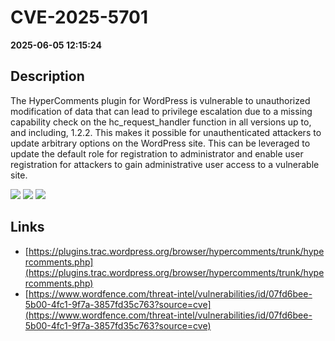 # CVE-2025-5701

**2025-06-05 12:15:24**

## Description
The HyperComments plugin for WordPress is vulnerable to unauthorized modification of data that can lead to privilege escalation due to a missing capability check on the hc_request_handler function in all versions up to, and including, 1.2.2. This makes it possible for unauthenticated attackers to update arbitrary options on the WordPress site. This can be leveraged to update the default role for registration to administrator and enable user registration for attackers to gain administrative user access to a vulnerable site.

![](https://img.shields.io/static/v1?label=Score&message=9.8&color=red)
![](https://img.shields.io/static/v1?label=Severity&message=CRITICAL&color=red)
![](https://img.shields.io/static/v1?label=CWE&message=Auth&color=green)

## Links
- [https://plugins.trac.wordpress.org/browser/hypercomments/trunk/hypercomments.php](https://plugins.trac.wordpress.org/browser/hypercomments/trunk/hypercomments.php)
- [https://www.wordfence.com/threat-intel/vulnerabilities/id/07fd6bee-5b00-4fc1-9f7a-3857fd35c763?source=cve](https://www.wordfence.com/threat-intel/vulnerabilities/id/07fd6bee-5b00-4fc1-9f7a-3857fd35c763?source=cve)
